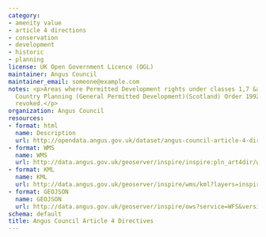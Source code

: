 ```yaml
---
category:
- amenity value
- article 4 directions
- conservation
- development
- historic
- planning
license: UK Open Government Licence (OGL)
maintainer: Angus Council
maintainer_email: someone@example.com
notes: <p>Areas where Permitted Development rights under classes 1,7 &amp; 8 of Town
  Country Planning (General Permitted Development)(Scotland) Order 1992 have been
  revoked.</p>
organization: Angus Council
resources:
- format: html
  name: Description
  url: http://opendata.angus.gov.uk/dataset/angus-council-article-4-directives
- format: WMS
  name: WMS
  url: http://data.angus.gov.uk/geoserver/inspire/inspire:pln_art4dir/wms?service=WMS&request=GetMap
- format: KML
  name: KML
  url: http://data.angus.gov.uk/geoserver/inspire/wms/kml?layers=inspire:pln_art4dir&mode=download
- format: GEOJSON
  name: GEOJSON
  url: http://data.angus.gov.uk/geoserver/inspire/ows?service=WFS&version=1.0.0&request=GetFeature&typeName=inspire:pln_art4dir&outputFormat=application%2Fjson&srsName=EPSG:3857
schema: default
title: Angus Council Article 4 Directives
---
```

